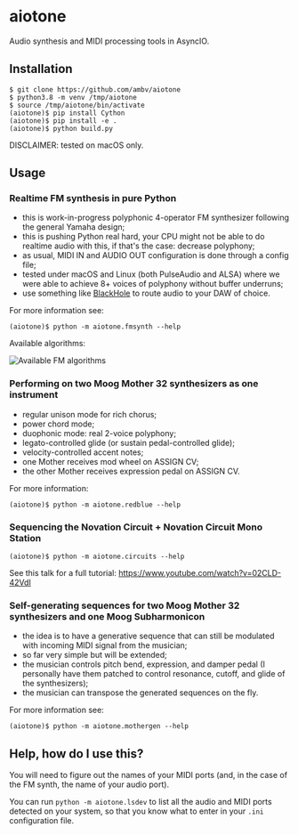 # aiotone

Audio synthesis and MIDI processing tools in AsyncIO.

## Installation

```
$ git clone https://github.com/ambv/aiotone
$ python3.8 -m venv /tmp/aiotone
$ source /tmp/aiotone/bin/activate
(aiotone)$ pip install Cython
(aiotone)$ pip install -e .
(aiotone)$ python build.py
```

DISCLAIMER: tested on macOS only.

## Usage

### Realtime FM synthesis in pure Python

- this is work-in-progress polyphonic 4-operator FM synthesizer following
  the general Yamaha design;
- this is pushing Python real hard, your CPU might not be able to
  do realtime audio with this, if that's the case: decrease polyphony;
- as usual, MIDI IN and AUDIO OUT configuration is done through a config file;
- tested under macOS and Linux (both PulseAudio and ALSA) where we were
  able to achieve 8+ voices of polyphony without buffer underruns;
- use something like
  [BlackHole](https://github.com/ExistentialAudio/BlackHole/) to route
  audio to your DAW of choice.

For more information see:

```
(aiotone)$ python -m aiotone.fmsynth --help
```

Available algorithms:

![Available FM algorithms](docs/fmsynth-4op-algorithms.gif)

### Performing on two Moog Mother 32 synthesizers as one instrument

- regular unison mode for rich chorus;
- power chord mode;
- duophonic mode: real 2-voice polyphony;
- legato-controlled glide (or sustain pedal-controlled glide);
- velocity-controlled accent notes;
- one Mother receives mod wheel on ASSIGN CV;
- the other Mother receives expression pedal on ASSIGN CV.

For more information:

```
(aiotone)$ python -m aiotone.redblue --help
```

### Sequencing the Novation Circuit + Novation Circuit Mono Station

```
(aiotone)$ python -m aiotone.circuits --help
```

See this talk for a full tutorial: https://www.youtube.com/watch?v=02CLD-42VdI

### Self-generating sequences for two Moog Mother 32 synthesizers and one Moog Subharmonicon

- the idea is to have a generative sequence that can still be modulated
  with incoming MIDI signal from the musician;
- so far very simple but will be extended;
- the musician controls pitch bend, expression, and damper pedal
  (I personally have them patched to control resonance, cutoff, and glide
  of the synthesizers);
- the musician can transpose the generated sequences on the fly.

For more information see:

```
(aiotone)$ python -m aiotone.mothergen --help
```

## Help, how do I use this?

You will need to figure out the names of your MIDI ports
(and, in the case of the FM synth, the name of your audio port).

You can run `python -m aiotone.lsdev` to list all the audio
and MIDI ports detected on your system, so that you know what
to enter in your `.ini` configuration file.
